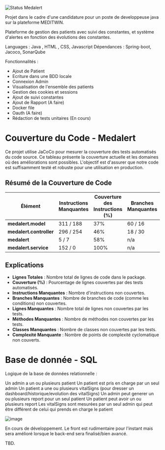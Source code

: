 
![Status](https://img.shields.io/badge/status-WIP-yellow) Medalert

Projet dans le cadre d'une candidature pour un poste de developpeuse java sur la plateforme MEDITWIN. 

Plateforme de gestion des patients avec suivi des constantes, et système d'alertes en fonction des évolutions des constantes. 

Languages : Java , HTML , CSS, Javascript
Dépendances : Spring-boot, Jacoco, SonarQube

Fonctionnalités : 

- Ajout de Patient
- Ecriture dans une BDD locale
- Connexion Admin
- Visualisation de l'ensemble des patients
- Gestion des cookies et sessions 
- Ajout de suivi constantes
- Ajout de Rapport (A faire) 
- Docker file 
- Oauth (A faire)
- Rédaction de tests unitaires (En cours)

# Couverture du Code - Medalert

Ce projet utilise JaCoCo pour mesurer la couverture des tests automatisés du code source. Ce tableau présente la couverture actuelle et les domaines où des améliorations sont possibles. L'objectif est d'assurer que notre code est suffisamment testé et robuste pour une utilisation en production.

## Résumé de la Couverture de Code

| **Élément**              | **Instructions Manquantes** | **Couverture des Instructions (%)** | **Branches Manquantes** | **Couverture des Branches (%)** | **Méthodes Manquantes** | **Couverture des Méthodes** | **Lignes Manquantes** | **Couverture des Lignes** | **Classes Manquantes** | **Couverture des Classes** |
|--------------------------|-----------------------------|-------------------------------------|--------------------------|---------------------------------|-------------------------|----------------------------|------------------------|---------------------------|------------------------|---------------------------|
| **medalert.model**        | 311 / 188                   | 37%                                 | 60 / 16                  | 21%                             | 43                      | 56%                        | 29                     | 81%                       | 6                      | 6%                        |
| **medalert.controller**   | 296 / 254                   | 46%                                 | 18 / 30                  | 62%                             | 19                      | 45%                        | 69                     | 136%                      | 10                     | 5%                        |
| **medalert**              | 5 / 7                       | 58%                                 | n/a                      | n/a                             | 1                       | 3%                         | 2                      | 5%                        | 1                      | 1%                        |
| **medalert.service**      | 152 / 0                     | 100%                                | n/a                      | n/a                             | 0                       | 28%                        | 0                      | 0%                        | 0                      | 4%                        |

## Explications

- **Lignes Totales** : Nombre total de lignes de code dans le package.
- **Couverture (%)** : Pourcentage de lignes couvertes par des tests automatisés.
- **Instructions Manquantes** : Nombre d'instructions non couvertes.
- **Branches Manquantes** : Nombre de branches de code (comme les conditions) non couvertes.
- **Lignes Manquantes** : Nombre total de lignes non couvertes par les tests.
- **Méthodes Manquantes** : Nombre de méthodes non couvertes par les tests.
- **Classes Manquantes** : Nombre de classes non couvertes par les tests.
- **Complexité Manquante** : Nombre de points de complexité cyclomatique non couverts.
  
# Base de donnée - SQL
Logique de la base de données relationnelle : 



Un admin a un ou plusieurs patient
Un patient est pris en charge par un seul admin
Un patient a une ou plusieurs vitalSigns (pour dresser un dashboard/historique/evolution des vitalSigns)
Un admin peut generer un ou plusieurs report pour un seul patient
Un patient peut avoir un ou plusieurs report
Les vitalSigns sont mesurées par un seul admin qui peut être différent de celui qui prends en charge le patient

![image](https://github.com/user-attachments/assets/318930d2-fd7c-4d08-b0da-bd5d2400bc12)

En cours de développement. Le front est rudimentaire pour l'instant mais sera amélioré lorsque le back-end sera finalisé/bien avancé. 

TBD.
